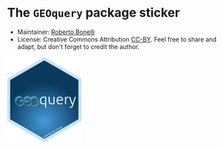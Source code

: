 # The `GEOquery` package sticker

* Maintainer: [Roberto Bonelli](https://github.com/Robbie90/)
* License: Creative Commons Attribution
[CC-BY](https://creativecommons.org/licenses/by/2.0/). Feel free to
share and adapt, but don't forget to credit the author.

<img src=GEOquery.png height="200">